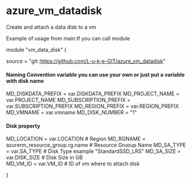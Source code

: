 # azure_vm_datadisk
Create and attach a data disk to a vm

Example of usage
from main.tf you can call module


module "vm_data_disk" {
  
  source                 = "git::https://github.com/L-u-k-e-GIT/azure_vm_datadisk"
  #### Naming Convention variable you can use your own or just put a variable with disk name
  MD_DISKDATA_PREFIX     = var.DISKDATA_PREFIX
  MD_PROJECT_NAME        = var.PROJECT_NAME
  MD_SUBSCRIPTION_PREFIX = var.SUBSCRIPTION_PREFIX
  MD_REGION_PREFIX       = var.REGION_PREFIX
  MD_VMNAME              = var.vmname 
  MD_DISK_NUMBER         = "1"
  #### Disk property 
 
  MD_LOCATION            = var.LOCATION                       # Region
  MD_RGNAME              = azurerm_resource_group.rg.name     # Resource Gruoup Name
  MD_SA_TYPE             = var.SA_TYPE                        # Disk Type example "StandardSSD_LRS"
  MD_SA_SIZE             = var.DISK_SIZE                      # Disk Size in GB      
  MD_VM_ID               = var.VM_ID                          # ID of vm where to attach disk
  
}
